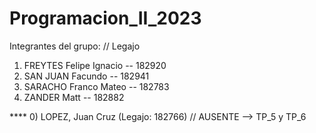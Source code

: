 # Programacion_II_2023

Integrantes del grupo:          // Legajo 
  1) FREYTES    Felipe Ignacio  -- 182920
  2) SAN JUAN   Facundo         -- 182941
  3) SARACHO    Franco Mateo    -- 182783
  4) ZANDER     Matt            -- 182882


  **** 0) LOPEZ, Juan Cruz (Legajo: 182766)    //    AUSENTE --> TP_5 y TP_6
